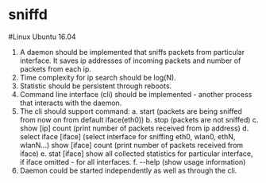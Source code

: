 # sniffd

#Linux Ubuntu 16.04

1. A daemon should be implemented that sniffs packets from particular interface. It
saves ip addresses of incoming packets and number of packets from each ip.
2. Time complexity for ip search should be log(N).
3. Statistic should be persistent through reboots.
4. Command line interface (cli) should be implemented - another process that
interacts with the daemon.
5. The cli should support command:
a. start​ (packets are being sniffed from now on from default iface(eth0))
b. stop​ (packets are not sniffed)
c. show​ ​[ip]​ ​count​ ​(print number of packets received from ip address)
d. select​ ​iface​ ​[iface]​ ​(select interface for sniffing eth0, wlan0, ethN,
wlanN...)
show​ ​[iface]​ ​count​ ​(print number of packets received from iface)
e. stat​ [iface]​ show all collected statistics for particular interface, if iface
omitted - for all interfaces.
f. --help​ ​(show usage information)
6. Daemon could be started independently as well as through the cli.
